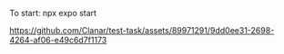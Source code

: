 To start: npx expo start

https://github.com/Clanar/test-task/assets/89971291/9dd0ee31-2698-4264-af06-e49c6d7f1173

